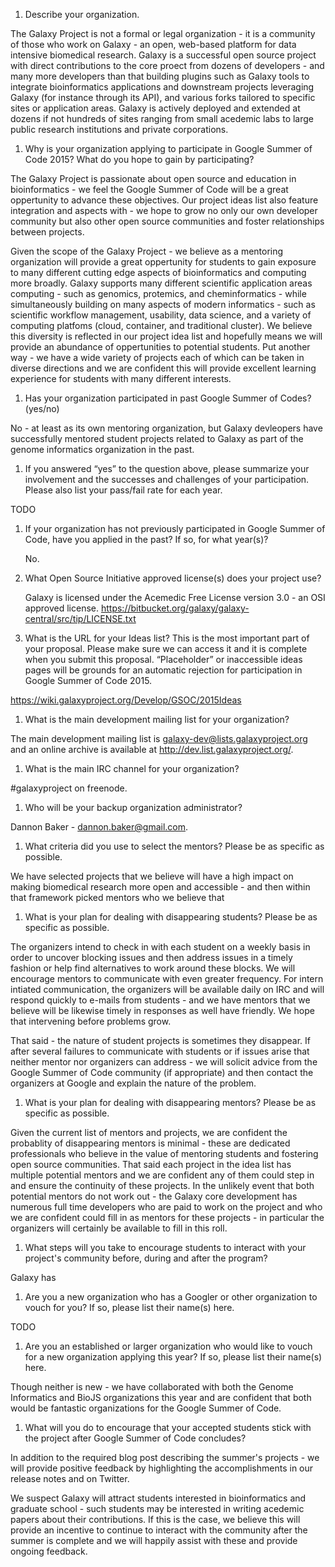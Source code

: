 1. Describe your organization.

  The Galaxy Project is not a formal or legal organization - it is a community
  of those who work on Galaxy - an open, web-based platform for data intensive
  biomedical research. Galaxy is a successful open source project with direct
  contributions to the core proect from dozens of developers - and many more
  developers than that building plugins such as Galaxy tools to integrate
  bioinformatics applications and downstream projects leveraging Galaxy (for
  instance through its API), and various forks tailored to specific sites or
  application areas. Galaxy is actively deployed and extended at dozens if not
  hundreds of sites ranging from small acedemic labs to large public research
  institutions and private corporations.

1. Why is your organization applying to participate in Google Summer of Code 2015? What do you hope to gain by participating?

  The Galaxy Project is passionate about open source and education in
  bioinformatics - we feel the Google Summer of Code will be a great oppertunity
  to advance these objectives. Our project ideas list also feature integration
  and aspects with - we hope to grow no only our own developer community but
  also other open source communities and foster relationships between projects.

  Given the scope of the Galaxy Project - we believe as a mentoring organization
  will provide a great oppertunity for students to gain exposure to many
  different cutting edge aspects of bioinformatics and computing more broadly.
  Galaxy supports many different scientific application areas computing - such
  as genomics, protemics, and cheminformatics - while simultaneously building on
  many aspects of modern informatics - such as scientific workflow management,
  usability, data science, and a variety of computing platfoms (cloud,
  container, and traditional cluster). We believe this diversity is reflected in
  our project idea list and hopefully means we will provide an abundance of
  oppertunities to potential students. Put another way - we have a wide variety
  of projects each of which can be taken in diverse directions and we are
  confident this will provide excellent learning experience for students with
  many different interests.


1. Has your organization participated in past Google Summer of Codes? (yes/no)

  No - at least as its own mentoring organization, but Galaxy devleopers have
  successfully mentored student projects related to Galaxy as part of the genome
  informatics organization in the past.

1. If you answered “yes” to the question above, please summarize your involvement and the successes and challenges of your participation. Please also list your pass/fail rate for each year.

  TODO

1. If your organization has not previously participated in Google Summer of Code, have you applied in the past? If so, for what year(s)?

   No.

1. What Open Source Initiative approved license(s) does your project use?

   Galaxy is licensed under the Acemedic Free License version 3.0 - an OSI approved license. https://bitbucket.org/galaxy/galaxy-central/src/tip/LICENSE.txt

1. What is the URL for your Ideas list? This is the most important part of your proposal. Please make sure we can access it and it is complete when you submit this proposal. “Placeholder” or inaccessible ideas pages will be grounds for an automatic rejection for participation in Google Summer of Code 2015.

  https://wiki.galaxyproject.org/Develop/GSOC/2015Ideas

1. What is the main development mailing list for your organization?

  The main development mailing list is galaxy-dev@lists.galaxyproject.org and
  an online archive is available at http://dev.list.galaxyproject.org/.

1. What is the main IRC channel for your organization?

  #galaxyproject on freenode.

1. Who will be your backup organization administrator?

  Dannon Baker - dannon.baker@gmail.com.

1. What criteria did you use to select the mentors? Please be as specific as possible.

  We have selected projects that we believe will have a high impact on making
  biomedical research more open and accessible - and then within that framework
  picked mentors who we believe that

1. What is your plan for dealing with disappearing students? Please be as specific as possible.

  The organizers intend to check in with each student on a weekly basis in order to uncover blocking issues and then address issues in a timely fashion or help find alternatives to work around these blocks. We will encourage mentors to communicate with even greater frequency. For intern intiated communication, the organizers will be available daily on IRC and will respond quickly to e-mails from students - and we have mentors that we believe will be likewise timely in responses as well have friendly. We hope that intervening before problems grow.

  That said - the nature of student projects is sometimes they disappear. If after several failures to communicate with students or if issues arise that neither mentor nor organizers can address - we will solicit advice from the Google Summer of Code community (if appropriate) and then contact the organizers at Google and explain the nature of the problem.

1. What is your plan for dealing with disappearing mentors? Please be as specific as possible.

  Given the current list of mentors and projects, we are confident the probablity of disappearing mentors is minimal - these are dedicated professionals who believe in the value of mentoring students and fostering open source communities. That said each project in the idea list has multiple potential mentors and we are confident any of them could step in and ensure the continuity of these projects. In the unlikely event that both potential mentors do not work out - the Galaxy core development has numerous full time developers who are paid to work on the project and who we are confident could fill in as mentors for these projects - in particular the organizers will certainly be available to fill in this roll.

1. What steps will you take to encourage students to interact with your project's community before, during and after the program?

  Galaxy has 

1. Are you a new organization who has a Googler or other organization to vouch for you? If so, please list their name(s) here.

  TODO

1. Are you an established or larger organization who would like to vouch for a new organization applying this year? If so, please list their name(s) here.

  Though neither is new - we have collaborated with both the Genome Informatics and BioJS organizations this year and are confident that both would be fantastic organizations for the Google Summer of Code.

1. What will you do to encourage that your accepted students stick with the project after Google Summer of Code concludes?

  In addition to the required blog post describing the summer's projects - we
  will provide positive feedback by highlighting the accomplishments in our
  release notes and on Twitter.

  We suspect Galaxy will attract students interested in bioinformatics and
  graduate school - such students may be interested in writing acedemic papers
  about their contributions. If this is the case, we believe this will provide
  an incentive to continue to interact with the community after the summer is
  complete and we will happily assist with these and provide ongoing feedback.
